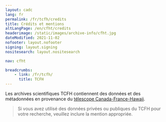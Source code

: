 ```yaml
---
layout: cadc
lang: fr
permalink: /fr/tcfh/credits
title: Crédits et mentions
altLangPage: /en/cfht/credits
headerimage: /static/images/archive-info/cfht.jpg
dateModified: 2021-11-02
nofooter: layout.nofooter
signing: layout.signing
nositesearch: layout.nositesearch

nav: cfht

breadcrumbs:
    - link: /fr/tcfh/
      title: TCFH
---
```


<div class="about_text">
<p>
  Les archives scientifiques TCFH contiennent des données et des métadonnées en provenance du
  <a rel="external" href="http://www.cfht.hawaii.edu/fr/" class="ui-link">télescope Canada-France-Hawaii</a>.
</p>
<blockquote>
  Si vous avez utilisé des données privées ou publiques du TCFH pour votre recherche, veuillez inclure la mention appropriée.
</blockquote>
</div>
